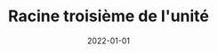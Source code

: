 ---
title: "Racine troisième de l'unité"
collection: figures
permalink: /figures/racine-troisieme-unite
date: 2022-01-01
overleaf: 'https://www.overleaf.com/read/xvnkgtbxpwmk'
img: "/images/figures/racine-troisieme-unite.png"
citation: "Lorem ipsum dolor sit amet, consectetur adipiscing elit, sed do eiusmod tempor incididunt ut labore et dolore magna aliqua. Ut enim ad minim veniam, quis nostrud exercitation ullamco laboris nisi ut aliquip ex ea commodo consequat. Duis aute irure dolor in reprehenderit in voluptate velit esse cillum dolore eu fugiat nulla pariatur. Excepteur sint occaecat cupidatat non proident, sunt in culpa qui officia deserunt mollit anim id est laborum."
---